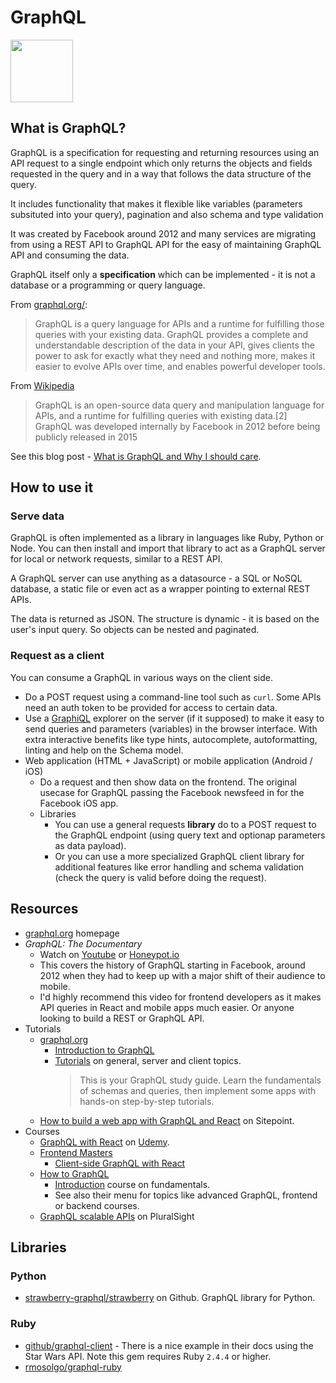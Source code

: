 # GraphQL

<img width="100px" src="https://raw.githubusercontent.com/graphql/graphql-spec/master/resources/GraphQL%20Logo.svg?sanitize=true">
<!-- Image link from Wikipedia icon: https://en.wikipedia.org/wiki/GraphQL -->

## What is GraphQL?

GraphQL is a specification for requesting and returning resources using an API request to a single endpoint which only returns the objects and fields requested in the query and in a way that follows the data structure of the query.

It includes functionality that makes it flexible like variables (parameters subsituted into your query), pagination and also schema and type validation

It was created by Facebook around 2012 and many services are migrating from using a REST API to GraphQL API for the easy of maintaining GraphQL API and consuming the data.

GraphQL itself only a **specification** which can be implemented - it is not a database or a programming or query language.

From [graphql.org/](https://graphql.org/):

> GraphQL is a query language for APIs and a runtime for fulfilling those queries with your existing data. GraphQL provides a complete and understandable description of the data in your API, gives clients the power to ask for exactly what they need and nothing more, makes it easier to evolve APIs over time, and enables powerful developer tools.

From [Wikipedia](https://en.wikipedia.org/wiki/GraphQL)
> GraphQL is an open-source data query and manipulation language for APIs, and a runtime for fulfilling queries with existing data.[2] GraphQL was developed internally by Facebook in 2012 before being publicly released in 2015

See this blog post - [What is GraphQL and Why I should care](https://medium.com/@javier.ramos1/what-is-graphql-and-why-should-i-care-914138ea039c).

## How to use it

### Serve data

GraphQL is often implemented as a library in languages like Ruby, Python or Node. You can then install and import that library to act as a GraphQL server for local or network requests, similar to a REST API.

A GraphQL server can use anything as a datasource - a SQL or NoSQL database, a static file or even act as a wrapper pointing to external REST APIs.

The data is returned as JSON. The structure is dynamic - it is based on the user's input query. So objects can be nested and paginated.

### Request as a client

You can consume a GraphQL in various ways on the client side.

- Do a POST request using a command-line tool such as `curl`. Some APIs need an auth token to be provided for access to certain data.
- Use a [GraphiQL](https://github.com/graphql/graphiql#graphiql) explorer on the server (if it supposed) to make it easy to send queries and parameters (variables) in the browser interface. With extra interactive benefits like type hints, autocomplete, autoformatting, linting and help on the Schema model.
- Web application (HTML + JavaScript) or mobile application (Android / iOS)
    - Do a request and then show data on the frontend. The original usecase for GraphQL passing the Facebook newsfeed in for the Facebook iOS app.
    - Libraries
        - You can use a general requests **library** do to a POST request to the GraphQL endpoint (using query text and optionap parameters as data payload). 
        - Or you can use a more specialized GraphQL client library for additional features like error handling and schema validation (check the query is valid before doing the request).


## Resources

- [graphql.org](https://graphql.org/) homepage
- _GraphQL: The Documentary_
    - Watch on [Youtube](https://www.youtube.com/watch?v=783ccP__No8) or [Honeypot.io](https://videos.honeypot.io/graphql-documentary-2019/)
    - This covers the history of GraphQL starting in Facebook, around 2012 when they had to keep up with a major shift of their audience to mobile. 
    - I'd highly recommend this video for frontend developers as it makes API queries in React and mobile apps much easier. Or anyone looking to build a REST or GraphQL API.
- Tutorials
    - [graphql.org](graphql.org/)
        - [Introduction to GraphQL](https://graphql.org/learn/)
        - [Tutorials](https://www.graphql.com/tutorials/) on general, server and client topics.
            > This is your GraphQL study guide. Learn the fundamentals of schemas and queries, then implement some apps with hands-on step-by-step tutorials.
    - [How to build a web app with GraphQL and React](https://www.sitepoint.com/how-to-build-a-web-app-with-graphql-and-react/) on Sitepoint.
- Courses
    - [GraphQL with React](https://www.udemy.com/course/graphql-with-react-course) on [Udemy](www.udemy.com).
    - [Frontend Masters](https://frontendmasters.com)
        - [Client-side GraphQL with React](https://frontendmasters.com/courses/client-graphql-react/)
    - [How to GraphQL](https://www.howtographql.com/)
        - [Introduction](https://www.howtographql.com/basics/0-introduction/) course on fundamentals.
        - See also their menu for topics like advanced GraphQL, frontend or backend courses. 
    - [GraphQL scalable APIs](https://www.pluralsight.com/courses/graphql-scalable-apis) on PluralSight

## Libraries

### Python

- [strawberry-graphql/strawberry](https://github.com/strawberry-graphql/strawberry) on Github. GraphQL library for Python.

### Ruby

- [github/graphql-client](https://github.com/github/graphql-client) - There is a nice example in their docs using the Star Wars API. Note this gem requires Ruby `2.4.4` or higher.
- [rmosolgo/graphql-ruby](https://github.com/rmosolgo/graphql-ruby)

